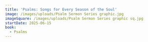 ```yaml
---
title: 'Psalms: Songs for Every Season of the Soul'
image: /images/uploads/Psalm Sermon Series graphic.jpg
imageSquare: /images/uploads/Psalm Sermon Series graphic sq.jpg
startDate: 2025-06-15
book:
  - Psalms
---
```


